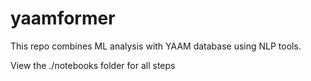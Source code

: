# yaamformer

This repo combines ML analysis with YAAM database using NLP tools.

View the ./notebooks folder for all steps